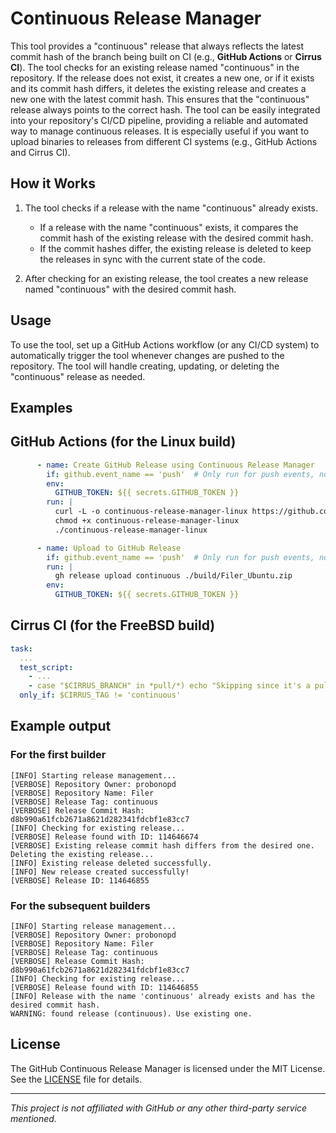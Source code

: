 # Continuous Release Manager

This tool provides a "continuous" release that always reflects the latest commit hash of the branch being built on CI (e.g., **GitHub Actions** or **Cirrus CI**). The tool checks for an existing release named "continuous" in the repository. If the release does not exist, it creates a new one, or if it exists and its commit hash differs, it deletes the existing release and creates a new one with the latest commit hash. This ensures that the "continuous" release always points to the correct hash. The tool can be easily integrated into your repository's CI/CD pipeline, providing a reliable and automated way to manage continuous releases. It is especially useful if you want to upload binaries to releases from different CI systems (e.g., GitHub Actions and Cirrus CI).

## How it Works

1. The tool checks if a release with the name "continuous" already exists.
   - If a release with the name "continuous" exists, it compares the commit hash of the existing release with the desired commit hash.
   - If the commit hashes differ, the existing release is deleted to keep the releases in sync with the current state of the code.

2. After checking for an existing release, the tool creates a new release named "continuous" with the desired commit hash.

## Usage

To use the tool, set up a GitHub Actions workflow (or any CI/CD system) to automatically trigger the tool whenever changes are pushed to the repository. The tool will handle creating, updating, or deleting the "continuous" release as needed.

## Examples

## GitHub Actions (for the Linux build)

```yaml
      - name: Create GitHub Release using Continuous Release Manager
        if: github.event_name == 'push'  # Only run for push events, not pull requests
        env:
          GITHUB_TOKEN: ${{ secrets.GITHUB_TOKEN }}
        run: |
          curl -L -o continuous-release-manager-linux https://github.com/probonopd/continuous-release-manager/releases/download/continuous/continuous-release-manager-linux
          chmod +x continuous-release-manager-linux
          ./continuous-release-manager-linux

      - name: Upload to GitHub Release
        if: github.event_name == 'push'  # Only run for push events, not pull requests
        run: |
          gh release upload continuous ./build/Filer_Ubuntu.zip
        env:
          GITHUB_TOKEN: ${{ secrets.GITHUB_TOKEN }}
```

## Cirrus CI (for the FreeBSD build)

```yaml
task:
  ...
  test_script:
    - ...
    - case "$CIRRUS_BRANCH" in *pull/*) echo "Skipping since it's a pull request" ;; * ) wget https://github.com/tcnksm/ghr/files/5247714/ghr.zip ; unzip ghr.zip ; rm ghr.zip ; fetch https://github.com/probonopd/continuous-release-manager/releases/download/continuous/continuous-release-manager-freebsd && chmod +x continuous-release-manager-freebsd && ./continuous-release-manager-freebsd && ./ghr -replace -t "${GITHUB_TOKEN}" -u "${CIRRUS_REPO_OWNER}" -r "${CIRRUS_REPO_NAME}" -c "${CIRRUS_CHANGE_IN_REPO}" continuous "${CIRRUS_WORKING_DIR}"/build/*zip ; esac
  only_if: $CIRRUS_TAG != 'continuous'
```

## Example output

### For the first builder

```
[INFO] Starting release management...
[VERBOSE] Repository Owner: probonopd
[VERBOSE] Repository Name: Filer
[VERBOSE] Release Tag: continuous
[VERBOSE] Release Commit Hash: d8b990a61fcb2671a8621d282341fdcbf1e83cc7
[INFO] Checking for existing release...
[VERBOSE] Release found with ID: 114646674
[VERBOSE] Existing release commit hash differs from the desired one. Deleting the existing release...
[INFO] Existing release deleted successfully.
[INFO] New release created successfully!
[VERBOSE] Release ID: 114646855
```

### For the subsequent builders

```
[INFO] Starting release management...
[VERBOSE] Repository Owner: probonopd
[VERBOSE] Repository Name: Filer
[VERBOSE] Release Tag: continuous
[VERBOSE] Release Commit Hash: d8b990a61fcb2671a8621d282341fdcbf1e83cc7
[INFO] Checking for existing release...
[VERBOSE] Release found with ID: 114646855
[INFO] Release with the name 'continuous' already exists and has the desired commit hash.
WARNING: found release (continuous). Use existing one.
```

## License

The GitHub Continuous Release Manager is licensed under the MIT License. See the [LICENSE](LICENSE) file for details.

---
_This project is not affiliated with GitHub or any other third-party service mentioned._

